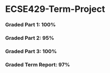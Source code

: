 # ECSE429-Term-Project

### Graded Part 1: 100%
### Graded Part 2: 95%
### Graded Part 3: 100%
### Graded Term Report: 97%
